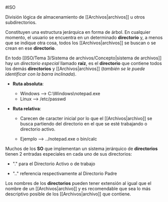 #ISO 

División lógica de almacenamiento de [[Archivos|archivos]] u otros subdirectorios.

Constituyen una estructura jerárquica en forma de árbol. En cualquier momento, el usuario se encuentra en un determinado **directorio** y, a menos que se indique otra cosa, todos los [[Archivos|archivos]] se buscan o se crean en ese **directorio**.

En todo [[ISO/Tema 3/Sistema de archivos/Concepto|sistema de archivos]] hay un *directorio especial*
llamado **raíz**, es el **directorio** que contiene todos los demás **directorios** y [[Archivos|archivos]] (*también se le puede identificar con la barra inclinada*). 

* **Ruta absoluta**:
	
	* Windows --> C:\Windows\notepad.exe
	
	- Linux --> /etc/passwd

* **Ruta relativa**:

	* Carecen de caracter inicial por lo que el [[Archivos|archivo]] se busca partiendo del directorio en el que se esté trabajando o directorio activo.

	* Ejemplo --> ../notepad.exe o bin/calc

Muchos de los **SO** que implementan un sistema jerárquico de **directorios** tienen 2 entradas especiales en cada uno de sus directorios:

* "." para el Directorio Activo o de trabajo

* ".." referencia respectivamente al Directorio Padre

Los nombres de los **directorios** pueden tener extensión al igual que el nombre de un [[Archivos|archivo]] y es recomendable que sea lo más descriptivo posible de los [[Archivos|archivo]] que contiene.